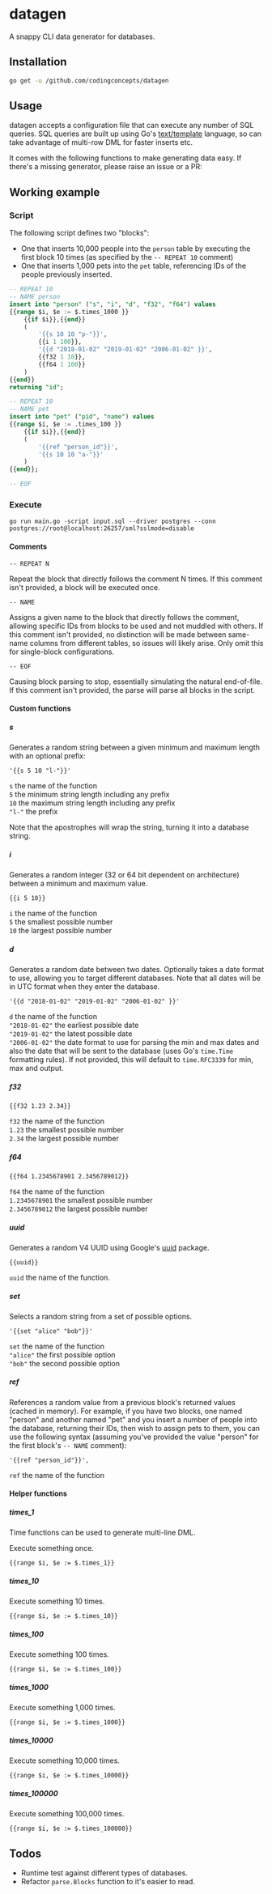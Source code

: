 # datagen
A snappy CLI data generator for databases.

## Installation

``` bash
go get -u /github.com/codingconcepts/datagen
```

## Usage

datagen accepts a configuration file that can execute any number of SQL queries.  SQL queries are built up using Go's [text/template](https://golang.org/pkg/text/template/) language, so can take advantage of multi-row DML for faster inserts etc.

It comes with the following functions to make generating data easy.  If there's a missing generator, please raise an issue or a PR:

## Working example

### Script

The following script defines two "blocks":

* One that inserts 10,000 people into the `person` table by executing the first block 10 times (as specified by the `-- REPEAT 10` comment)
* One that inserts 1,000 pets into the `pet` table, referencing IDs of the people previously inserted.

``` sql
-- REPEAT 10
-- NAME person
insert into "person" ("s", "i", "d", "f32", "f64") values
{{range $i, $e := $.times_1000 }}
	{{if $i}},{{end}}
	(
		'{{s 10 10 "p-"}}',
		{{i 1 100}},
		'{{d "2018-01-02" "2019-01-02" "2006-01-02" }}',
		{{f32 1 10}},
		{{f64 1 100}}
	)
{{end}}
returning "id";

-- REPEAT 10
-- NAME pet
insert into "pet" ("pid", "name") values
{{range $i, $e := .times_100 }}
	{{if $i}},{{end}}
	(
		'{{ref "person_id"}}',
		'{{s 10 10 "a-"}}'
	)
{{end}};

-- EOF

```

### Execute

```
go run main.go -script input.sql --driver postgres --conn postgres://root@localhost:26257/sml?sslmode=disable
```

#### Comments

`-- REPEAT N`

Repeat the block that directly follows the comment N times.  If this comment isn't provided, a block will be executed once.

`-- NAME`

Assigns a given name to the block that directly follows the comment, allowing specific IDs from blocks to be used and not muddled with others.  If this comment isn't provided, no distinction will be made between same-name columns from different tables, so issues will likely arise.  Only omit this for single-block configurations.

`-- EOF`

Causing block parsing to stop, essentially simulating the natural end-of-file.  If this comment isn't provided, the parse will parse all blocks in the script.

#### Custom functions

##### s

Generates a random string between a given minimum and maximum length with an optional prefix:

```
'{{s 5 10 "l-"}}'
```

`s` the name of the function<br/>
`5` the minimum string length including any prefix<br/>
`10` the maximum string length including any prefix<br/>
`"l-"` the prefix<br/>

Note that the apostrophes will wrap the string, turning it into a database string.

##### i

Generates a random integer (32 or 64 bit dependent on architecture) between a minimum and maximum value.

```
{{i 5 10}}
```

`i` the name of the function<br/>
`5` the smallest possible number<br/>
`10` the largest possible number<br/>

##### d

Generates a random date between two dates.  Optionally takes a date format to use, allowing you to target different databases.  Note that all dates will be in UTC format when they enter the database.

```
'{{d "2018-01-02" "2019-01-02" "2006-01-02" }}'
```

`d` the name of the function<br/>
`"2018-01-02"` the earliest possible date<br/>
`"2019-01-02"` the latest possible date<br/>
`"2006-01-02"` the date format to use for parsing the min and max dates and also the date that will be sent to the database (uses Go's `time.Time` formatting rules).  If not provided, this will default to `time.RFC3339` for min, max and output.<br/>

##### f32

```
{{f32 1.23 2.34}}
```

`f32` the name of the function<br/>
`1.23` the smallest possible number<br/>
`2.34` the largest possible number<br/>

##### f64

```
{{f64 1.2345678901 2.3456789012}}
```

`f64` the name of the function<br/>
`1.2345678901` the smallest possible number<br/>
`2.3456789012` the largest possible number<br/>

##### uuid

Generates a random V4 UUID using Google's [uuid](github.com/google/uuid) package.

```
{{uuid}}
```

`uuid` the name of the function.

##### set

Selects a random string from a set of possible options.

```
'{{set "alice" "bob"}}'
```

`set` the name of the function<br/>
`"alice"` the first possible option<br/>
`"bob"` the second possible option<br/>

##### ref

References a random value from a previous block's returned values (cached in memory).  For example, if you have two blocks, one named "person" and another named "pet" and you insert a number of people into the database, returning their IDs, then wish to assign pets to them, you can use the following syntax (assuming you've provided the value "person" for the first block's `-- NAME` comment):

```
'{{ref "person_id"}}',
```

`ref` the name of the function<br/>

#### Helper functions

##### times_1

Time functions can be used to generate multi-line DML.

Execute something once.

```
{{range $i, $e := $.times_1}}
```

##### times_10

Execute something 10 times.

```
{{range $i, $e := $.times_10}}
```

##### times_100

Execute something 100 times.

```
{{range $i, $e := $.times_100}}
```

##### times_1000

Execute something 1,000 times.

```
{{range $i, $e := $.times_1000}}
```

##### times_10000

Execute something 10,000 times.

```
{{range $i, $e := $.times_10000}}
```

##### times_100000

Execute something 100,000 times.

```
{{range $i, $e := $.times_100000}}
```

## Todos

* Runtime test against different types of databases.
* Refactor `parse.Blocks` function to it's easier to read.